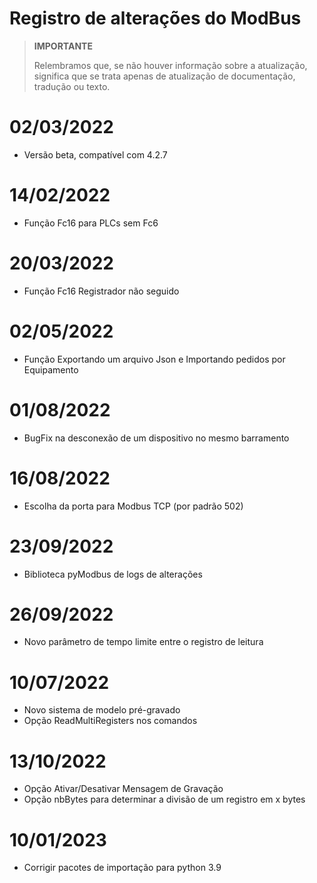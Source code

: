 # Registro de alterações do ModBus

>**IMPORTANTE**
>
>Relembramos que, se não houver informação sobre a atualização, significa que se trata apenas de atualização de documentação, tradução ou texto.

# 02/03/2022

- Versão beta, compatível com 4.2.7

# 14/02/2022

- Função Fc16 para PLCs sem Fc6

# 20/03/2022

- Função Fc16 Registrador não seguido

# 02/05/2022

- Função Exportando um arquivo Json e Importando pedidos por Equipamento 

# 01/08/2022

- BugFix na desconexão de um dispositivo no mesmo barramento

# 16/08/2022

- Escolha da porta para Modbus TCP (por padrão 502)

# 23/09/2022

- Biblioteca pyModbus de logs de alterações

# 26/09/2022

- Novo parâmetro de tempo limite entre o registro de leitura

# 10/07/2022

- Novo sistema de modelo pré-gravado
- Opção ReadMultiRegisters nos comandos

# 13/10/2022

- Opção Ativar/Desativar Mensagem de Gravação
- Opção nbBytes para determinar a divisão de um registro em x bytes

# 10/01/2023

- Corrigir pacotes de importação para python 3.9
